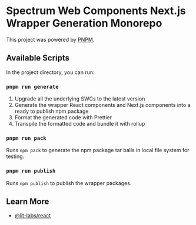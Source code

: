 # Spectrum Web Components Next.js Wrapper Generation Monorepo

This project was powered by [PNPM](https://pnpm.io/installation).

## Available Scripts

In the project directory, you can run:

### `pnpm run generate`

1. Upgrade all the underlying SWCs to the latest version
2. Generate the wrapper React components and Next.js components into a ready to publish npm package
3. Format the generated code with Prettier
4. Transpile the formatted code and bundle it with rollup

### `pnpm run pack`

Runs `npm pack` to generate the npm package tar balls in local file system for testing.

### `pnpm run publish`

Runs `npm publish` to publish the wrapper packages.

## Learn More

* [@lit-labs/react](https://www.npmjs.com/package/@lit-labs/react)
